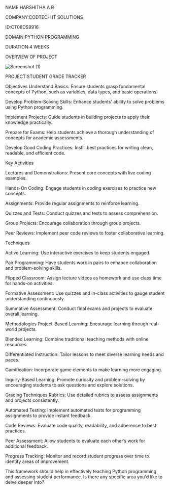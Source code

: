 NAME:HARSHITHA A B

COMPANY:CODTECH IT SOLUTIONS

ID:CT08DS9916

DOMAIN:PYTHON PROGRAMMING

DURATION:4 WEEKS

OVERVIEW OF PROJECT

![Screenshot (1)](https://github.com/user-attachments/assets/7ca41f2a-c760-46a3-81d9-dc37814175a6)

PROJECT:STUDENT GRADE TRACKER

Objectives
Understand Basics: Ensure students grasp fundamental concepts of Python, such as variables, data types, and basic operations.

Develop Problem-Solving Skills: Enhance students' ability to solve problems using Python programming.

Implement Projects: Guide students in building projects to apply their knowledge practically.

Prepare for Exams: Help students achieve a thorough understanding of concepts for academic assessments.

Develop Good Coding Practices: Instill best practices for writing clean, readable, and efficient code.

Key Activities

Lectures and Demonstrations: Present core concepts with live coding examples.

Hands-On Coding: Engage students in coding exercises to practice new concepts.

Assignments: Provide regular assignments to reinforce learning.

Quizzes and Tests: Conduct quizzes and tests to assess comprehension.

Group Projects: Encourage collaboration through group projects.

Peer Reviews: Implement peer code reviews to foster collaborative learning.

Techniques

Active Learning: Use interactive exercises to keep students engaged.

Pair Programming: Have students work in pairs to enhance collaboration and problem-solving skills.

Flipped Classroom: Assign lecture videos as homework and use class time for hands-on activities.

Formative Assessment: Use quizzes and in-class activities to gauge student understanding continuously.

Summative Assessment: Conduct final exams and projects to evaluate overall learning.

Methodologies
Project-Based Learning: Encourage learning through real-world projects.

Blended Learning: Combine traditional teaching methods with online resources.

Differentiated Instruction: Tailor lessons to meet diverse learning needs and paces.

Gamification: Incorporate game elements to make learning more engaging.

Inquiry-Based Learning: Promote curiosity and problem-solving by encouraging students to ask questions and explore solutions.

Grading Techniques
Rubrics: Use detailed rubrics to assess assignments and projects consistently.

Automated Testing: Implement automated tests for programming assignments to provide instant feedback.

Code Reviews: Evaluate code quality, readability, and adherence to best practices.

Peer Assessment: Allow students to evaluate each other’s work for additional feedback.

Progress Tracking: Monitor and record student progress over time to identify areas of improvement.

This framework should help in effectively teaching Python programming and assessing student performance. Is there any specific area you'd like to delve deeper into?

